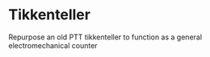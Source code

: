 # Tikkenteller
Repurpose an old PTT tikkenteller to function as a general electromechanical counter

